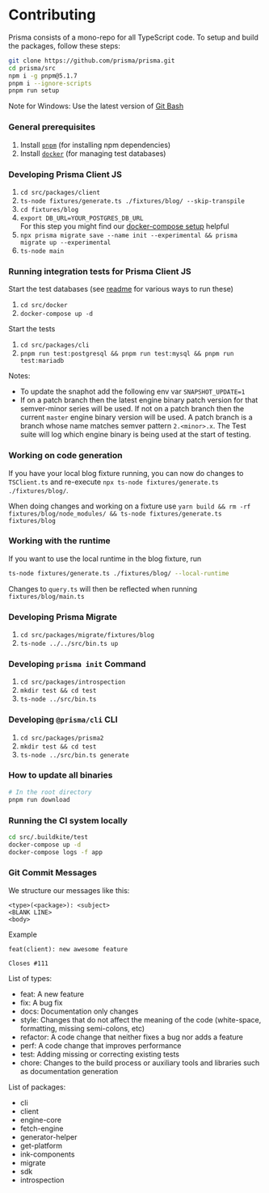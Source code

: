 # Contributing

Prisma consists of a mono-repo for all TypeScript code.
To setup and build the packages, follow these steps:

```bash
git clone https://github.com/prisma/prisma.git
cd prisma/src
npm i -g pnpm@5.1.7
pnpm i --ignore-scripts
pnpm run setup
```

Note for Windows: Use the latest version of [Git Bash](https://gitforwindows.org/)

### General prerequisites

1. Install [`pnpm`](https://pnpm.js.org/) (for installing npm dependencies)
1. Install [`docker`](https://www.docker.com/products/docker-desktop) (for managing test databases)

### Developing Prisma Client JS

1. `cd src/packages/client`
1. `ts-node fixtures/generate.ts ./fixtures/blog/ --skip-transpile`
1. `cd fixtures/blog`
1. `export DB_URL=YOUR_POSTGRES_DB_URL`  
   For this step you might find our [docker-compose setup](./src/docker) helpful
1. `npx prisma migrate save --name init --experimental && prisma migrate up --experimental`
1. `ts-node main`

### Running integration tests for Prisma Client JS

Start the test databases (see [readme](./src/docker) for various ways to run these)

1. `cd src/docker`
1. `docker-compose up -d`

Start the tests

1. `cd src/packages/cli`
2. `pnpm run test:postgresql && pnpm run test:mysql && pnpm run test:mariadb`

Notes:

- To update the snaphot add the following env var `SNAPSHOT_UPDATE=1`
- If on a patch branch then the latest engine binary patch version for that semver-minor series will be used. If not on a patch branch then the current `master` engine binary version will be used. A patch branch is a branch whose name matches semver pattern `2.<minor>.x`. The Test suite will log which engine binary is being used at the start of testing.

### Working on code generation

If you have your local blog fixture running, you can now do changes to `TSClient.ts` and re-execute `npx ts-node fixtures/generate.ts ./fixtures/blog/`.

When doing changes and working on a fixture use `yarn build && rm -rf fixtures/blog/node_modules/ && ts-node fixtures/generate.ts fixtures/blog`

### Working with the runtime

If you want to use the local runtime in the blog fixture, run

```sh
ts-node fixtures/generate.ts ./fixtures/blog/ --local-runtime
```

Changes to `query.ts` will then be reflected when running `fixtures/blog/main.ts`

### Developing Prisma Migrate

1. `cd src/packages/migrate/fixtures/blog`
1. `ts-node ../../src/bin.ts up`

### Developing `prisma init` Command

1. `cd src/packages/introspection`
1. `mkdir test && cd test`
1. `ts-node ../src/bin.ts`

### Developing `@prisma/cli` CLI

1. `cd src/packages/prisma2`
1. `mkdir test && cd test`
1. `ts-node ../src/bin.ts generate`

### How to update all binaries

```bash
# In the root directory
pnpm run download
```

### Running the CI system locally

```bash
cd src/.buildkite/test
docker-compose up -d
docker-compose logs -f app
```

### Git Commit Messages

We structure our messages like this:

```
<type>(<package>): <subject>
<BLANK LINE>
<body>
```

Example

```
feat(client): new awesome feature

Closes #111
```

List of types:

- feat: A new feature
- fix: A bug fix
- docs: Documentation only changes
- style: Changes that do not affect the meaning of the code (white-space, formatting, missing semi-colons, etc)
- refactor: A code change that neither fixes a bug nor adds a feature
- perf: A code change that improves performance
- test: Adding missing or correcting existing tests
- chore: Changes to the build process or auxiliary tools and libraries such as documentation generation

List of packages:

- cli
- client
- engine-core
- fetch-engine
- generator-helper
- get-platform
- ink-components
- migrate
- sdk
- introspection
